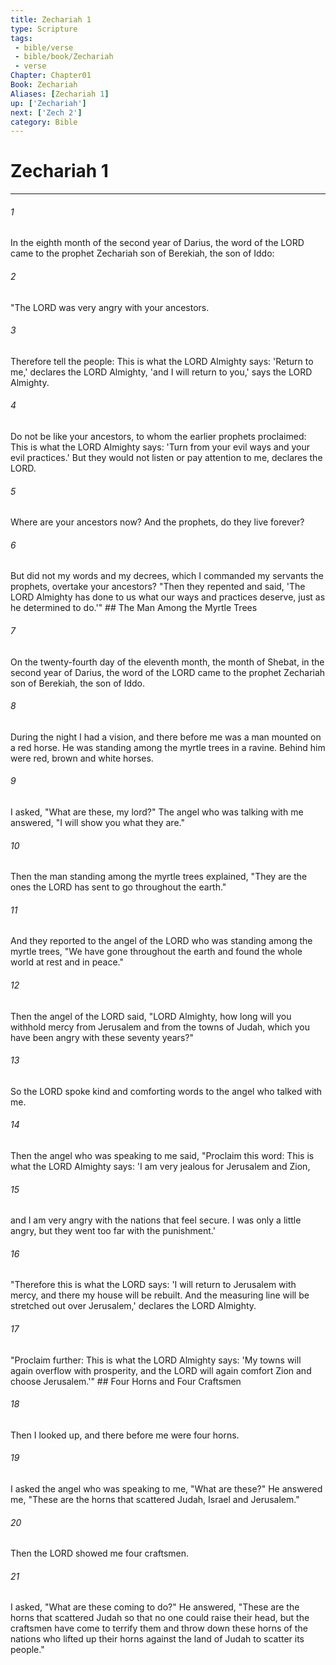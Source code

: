 ```yaml
---
title: Zechariah 1
type: Scripture
tags:
 - bible/verse
 - bible/book/Zechariah
 - verse
Chapter: Chapter01
Book: Zechariah
Aliases: [Zechariah 1]
up: ['Zechariah']
next: ['Zech 2']
category: Bible
---
```

# Zechariah 1

***


###### 1 
In the eighth month of the second year of Darius, the word of the LORD came to the prophet Zechariah son of Berekiah, the son of Iddo: 

###### 2 
"The LORD was very angry with your ancestors. 

###### 3 
Therefore tell the people: This is what the LORD Almighty says: 'Return to me,' declares the LORD Almighty, 'and I will return to you,' says the LORD Almighty. 

###### 4 
Do not be like your ancestors, to whom the earlier prophets proclaimed: This is what the LORD Almighty says: 'Turn from your evil ways and your evil practices.' But they would not listen or pay attention to me, declares the LORD. 

###### 5 
Where are your ancestors now? And the prophets, do they live forever? 

###### 6 
But did not my words and my decrees, which I commanded my servants the prophets, overtake your ancestors? "Then they repented and said, 'The LORD Almighty has done to us what our ways and practices deserve, just as he determined to do.'" ## The Man Among the Myrtle Trees 

###### 7 
On the twenty-fourth day of the eleventh month, the month of Shebat, in the second year of Darius, the word of the LORD came to the prophet Zechariah son of Berekiah, the son of Iddo. 

###### 8 
During the night I had a vision, and there before me was a man mounted on a red horse. He was standing among the myrtle trees in a ravine. Behind him were red, brown and white horses. 

###### 9 
I asked, "What are these, my lord?" The angel who was talking with me answered, "I will show you what they are." 

###### 10 
Then the man standing among the myrtle trees explained, "They are the ones the LORD has sent to go throughout the earth." 

###### 11 
And they reported to the angel of the LORD who was standing among the myrtle trees, "We have gone throughout the earth and found the whole world at rest and in peace." 

###### 12 
Then the angel of the LORD said, "LORD Almighty, how long will you withhold mercy from Jerusalem and from the towns of Judah, which you have been angry with these seventy years?" 

###### 13 
So the LORD spoke kind and comforting words to the angel who talked with me. 

###### 14 
Then the angel who was speaking to me said, "Proclaim this word: This is what the LORD Almighty says: 'I am very jealous for Jerusalem and Zion, 

###### 15 
and I am very angry with the nations that feel secure. I was only a little angry, but they went too far with the punishment.' 

###### 16 
"Therefore this is what the LORD says: 'I will return to Jerusalem with mercy, and there my house will be rebuilt. And the measuring line will be stretched out over Jerusalem,' declares the LORD Almighty. 

###### 17 
"Proclaim further: This is what the LORD Almighty says: 'My towns will again overflow with prosperity, and the LORD will again comfort Zion and choose Jerusalem.'" ## Four Horns and Four Craftsmen 

###### 18 
Then I looked up, and there before me were four horns. 

###### 19 
I asked the angel who was speaking to me, "What are these?" He answered me, "These are the horns that scattered Judah, Israel and Jerusalem." 

###### 20 
Then the LORD showed me four craftsmen. 

###### 21 
I asked, "What are these coming to do?" He answered, "These are the horns that scattered Judah so that no one could raise their head, but the craftsmen have come to terrify them and throw down these horns of the nations who lifted up their horns against the land of Judah to scatter its people." 
